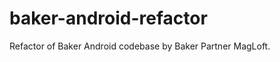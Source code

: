 baker-android-refactor
======================

Refactor of Baker Android codebase by Baker Partner MagLoft.
